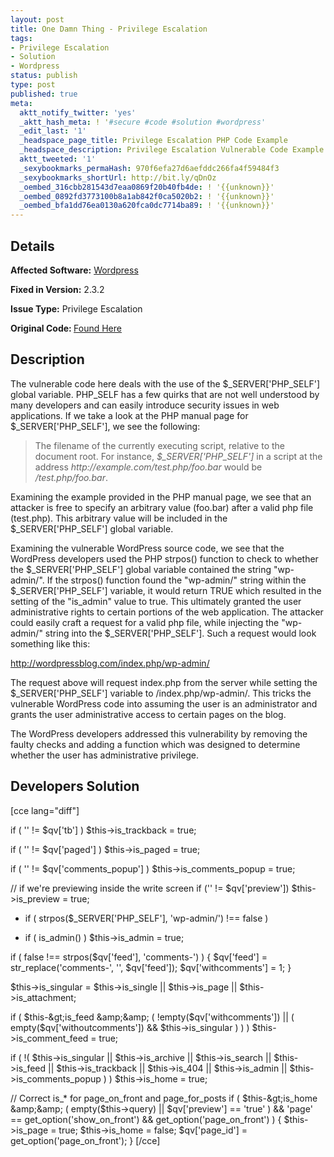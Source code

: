 ```yaml
---
layout: post
title: One Damn Thing - Privilege Escalation
tags:
- Privilege Escalation
- Solution
- Wordpress
status: publish
type: post
published: true
meta:
  aktt_notify_twitter: 'yes'
  _aktt_hash_meta: ! '#secure #code #solution #wordpress'
  _edit_last: '1'
  _headspace_page_title: Privilege Escalation PHP Code Example
  _headspace_description: Privilege Escalation Vulnerable Code Example
  aktt_tweeted: '1'
  _sexybookmarks_permaHash: 970f6efa27d6aefddc266fa4f59484f3
  _sexybookmarks_shortUrl: http://bit.ly/qDnOz
  _oembed_316cbb281543d7eaa0869f20b40fb4de: ! '{{unknown}}'
  _oembed_0892fd3773100b8a1ab842f0ca5020b2: ! '{{unknown}}'
  _oembed_bfa1dd76ea0130a620fca0dc7714ba89: ! '{{unknown}}'
---
```

## Details
__Affected Software:__ <a title="Wordpress bugs" href="http://spotthevuln.com/category/software/wordpress/" target="_blank">Wordpress</a>

__Fixed in Version:__  2.3.2

<strong>__Issue Type:__</strong> Privilege Escalation

<strong>Original Code: </strong><a title="Vulnerable Code" href="http://spotthevuln.com/2009/10/vulnerable-code-one-damn-thing/" target="_blank">Found Here</a>
## Description
The vulnerable code here deals with the use of the $_SERVER['PHP_SELF'] global variable.  PHP_SELF has a few quirks that are not well understood by many developers and can easily introduce security issues in web applications.  If we take a look at the PHP manual page for $_SERVER['PHP_SELF'], we see the following:
<blockquote>The filename of the currently executing script, relative to the document root. For instance, <var>$_SERVER['PHP_SELF']</var> in a script at the address <var>http://example.com/test.php/foo.bar</var> would be <var>/test.php/foo.bar</var>.</blockquote>
Examining the example provided in the PHP manual page, we see that an attacker is free to specify an arbitrary value (foo.bar) after a valid php file (test.php).  This arbitrary value will be included in the $_SERVER['PHP_SELF'] global variable.

Examining the vulnerable WordPress source code, we see that the WordPress developers used the PHP strpos() function to check to whether the $_SERVER['PHP_SELF'] global variable contained the string "wp-admin/".  If the strpos() function found the "wp-admin/" string within the $_SERVER['PHP_SELF'] variable, it would return TRUE which resulted in the setting of the "is_admin" value to true.  This ultimately granted the user administrative rights to certain portions of the web application.  The attacker could easily craft a request for a valid php file, while injecting the "wp-admin/" string into the $_SERVER['PHP_SELF'].  Such a request would look something like this:

http://wordpressblog.com/index.php/wp-admin/

The request above will request index.php from the server while setting the $_SERVER['PHP_SELF'] variable to /index.php/wp-admin/.  This tricks the vulnerable WordPress code into assuming the user is an administrator and grants the user administrative access to certain pages on the blog.

The WordPress developers addressed this vulnerability by removing the faulty checks and adding a function which was designed to determine whether the user has administrative privilege.
<h2>Developers Solution</h2>
[cce lang="diff"]

if ( '' != $qv['tb'] )
$this-&gt;is_trackback = true;

if ( '' != $qv['paged'] )
$this-&gt;is_paged = true;

if ( '' != $qv['comments_popup'] )
$this-&gt;is_comments_popup = true;

// if we're previewing inside the write screen
if ('' != $qv['preview'])
$this-&gt;is_preview = true;

- if ( strpos($_SERVER['PHP_SELF'], 'wp-admin/') !== false )
+ if ( is_admin() )
$this-&gt;is_admin = true;

if ( false !== strpos($qv['feed'], 'comments-') ) {
$qv['feed'] = str_replace('comments-', '', $qv['feed']);
$qv['withcomments'] = 1;
}

$this-&gt;is_singular = $this-&gt;is_single || $this-&gt;is_page || $this-&gt;is_attachment;

if ( $this-&gt;is_feed &amp;&amp; ( !empty($qv['withcomments']) || ( empty($qv['withoutcomments']) &amp;&amp; $this-&gt;is_singular ) ) )
$this-&gt;is_comment_feed = true;

if ( !( $this-&gt;is_singular || $this-&gt;is_archive || $this-&gt;is_search || $this-&gt;is_feed || $this-&gt;is_trackback || $this-&gt;is_404 || $this-&gt;is_admin || $this-&gt;is_comments_popup ) )
$this-&gt;is_home = true;

// Correct is_* for page_on_front and page_for_posts
if ( $this-&gt;is_home &amp;&amp; ( empty($this-&gt;query) || $qv['preview'] == 'true' ) &amp;&amp; 'page' == get_option('show_on_front') &amp;&amp; get_option('page_on_front') ) {
$this-&gt;is_page = true;
$this-&gt;is_home = false;
$qv['page_id'] = get_option('page_on_front');
}
[/cce] 
